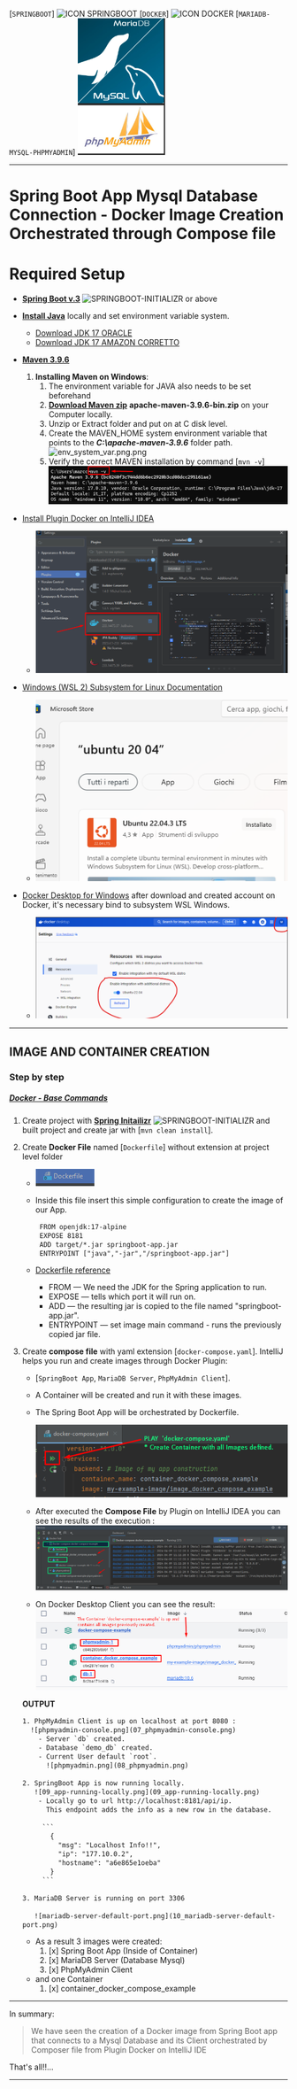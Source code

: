 
[`SPRINGBOOT`] ![ICON SPRINGBOOT](https://start.spring.io/icon_144x144.7d360c62a3c2b77823306d48e19a144b.png)   [`DOCKER`] ![ICON DOCKER](https://avatars.githubusercontent.com/u/7739233?s=200&v=4)  [`MARIADB-MYSQL-PHPMYADMIN`] ![03_mariadb-mysql-phpmyadmin.png](03_mariadb-mysql-phpmyadmin.png)


---
Spring Boot App Mysql Database Connection - Docker Image Creation Orchestrated through Compose file
=============

# Required Setup

- [**Spring Boot v.3**](http://projects.spring.io/spring-boot/)  ![SPRINGBOOT-INITIALIZR](https://spring.io/favicon-32x32.png?v=96334d577af708644f6f0495dd1c7bc8) or above
- [**Install Java**](https://docs.aws.amazon.com/corretto/latest/corretto-17-ug/windows-install.html) locally and set environment variable system.
    - [Download JDK 17 ORACLE](https://www.oracle.com/java/technologies/downloads/#java17)
    - [Download JDK 17 AMAZON CORRETTO](https://github.com/corretto/corretto-17/releases)
- [**Maven 3.9.6**](https://maven.apache.org)
    1. **Installing Maven on Windows**:
        1. The environment variable for JAVA also needs to be set beforehand
        2. [**Download Maven zip**](https://maven.apache.org/download.cgi) **apache-maven-3.9.6-bin.zip** on your Computer locally.
        3. Unzip or Extract folder and put on at C disk level.
        4. Create the MAVEN_HOME system environment variable that points to the **_C:\apache-maven-3.9.6_** folder path.
           ![env_system_var.png.png](env_system_var.png)
       5. Verify the correct MAVEN installation by command [`mvn -v`] ![maven-verify-installation.png](maven-verify-installation.png)

- [Install Plugin Docker on IntelliJ IDEA](https://plugins.jetbrains.com/plugin/7724-docker)
    * ![docker-plugin-on-intellij.png](docker-plugin-on-intellij.png)

- [Windows (WSL 2) Subsystem for Linux Documentation](https://learn.microsoft.com/en-us/windows/wsl/)
    * ![Windows - WSL2 Ubuntu 22.04](01_image_wsl.png)

- [Docker Desktop for Windows](https://docs.docker.com/desktop/install/windows-install/) after download and created account on Docker, it's necessary bind to subsystem WSL Windows.
    * ![Docker Desktop for Windows](02_image_docker_desktop.png)

----

## IMAGE AND CONTAINER CREATION


### **Step by step**

##### [Docker - Base Commands](https://docs.docker.com/reference/cli/docker/)

1. Create  project with [**Spring Initailizr**](https://start.spring.io/)  ![SPRINGBOOT-INITIALIZR](https://spring.io/favicon-32x32.png?v=96334d577af708644f6f0495dd1c7bc8) and built project and create jar with [`mvn clean install`].

2. Create **Docker File** named [`Dockerfile`] without extension at project level folder 
   * ![12_Dockerfile-no-extension.png](12_Dockerfile-no-extension.png)
    
   *  Inside this file insert this simple configuration to create the image of our App.

       ```
        FROM openjdk:17-alpine
        EXPOSE 8181
        ADD target/*.jar springboot-app.jar
        ENTRYPOINT ["java","-jar","/springboot-app.jar"]
       ```
   * [Dockerfile reference](https://docs.docker.com/reference/dockerfile/)
     - FROM — We need the JDK for the Spring application to run.
     - EXPOSE — tells which port it will run on.
     - ADD — the resulting jar is copied to the file named "springboot-app.jar".
     - ENTRYPOINT — set image main command - runs the previously copied jar file.


3. Create **compose file** with yaml extension [`docker-compose.yaml`].
   IntelliJ helps you run and create images through Docker Plugin:
    - [`SpringBoot App`, `MariaDB Server`, `PhpMyAdmin Client`]. 
    - A Container will be created and run it with these images.
    - The Spring Boot App will be orchestrated by Dockerfile.
     
      ![play-docker-compose-file.png](04_play-docker-compose-file.png)

     - After executed the **Compose File** by Plugin on IntelliJ IDEA you can see the results of the execution :
       ![output-exec-compose-file.png](05_output-exec-compose-file-IntelliJ.png)

     - On Docker Desktop Client you can see the result:
        ![docker-desktop-client.png](06_output-exec-compose-file-docker-desktop.png)

      **OUTPUT**

       1. PhpMyAdmin Client is up on localhost at port 8080 :
         ![phpmyadmin-console.png](07_phpmyadmin-console.png)
           - Server `db` created.
           - Database `demo_db` created.
           - Current User default `root`.
             ![phpmyadmin.png](08_phpmyadmin.png)

       2. SpringBoot App is now running locally.
          ![09_app-running-locally.png](09_app-running-locally.png)
           - Locally go to url http://localhost:8181/api/ip. 
             This endpoint adds the info as a new row in the database.
            
            ```
              {
                "msg": "Localhost Info!!",
                "ip": "177.10.0.2",
                "hostname": "a6e865e1oeba"
              }
            ```
         
       3. MariaDB Server is running on port 3306 
        
          ![mariadb-server-default-port.png](10_mariadb-server-default-port.png)

   * As a result 3 images were created:
       1. [x] Spring Boot App (Inside of Container)
       2. [x] MariaDB Server (Database Mysql)
       3. [x] PhpMyAdmin Client
   - and one Container
       1. [x] container_docker_compose_example



****
In summary:
>  We have seen the creation of a Docker image from Spring Boot app that connects to a Mysql Database and its Client
orchestrated by Composer file from Plugin Docker on IntelliJ IDE


That's all!!...
*** 